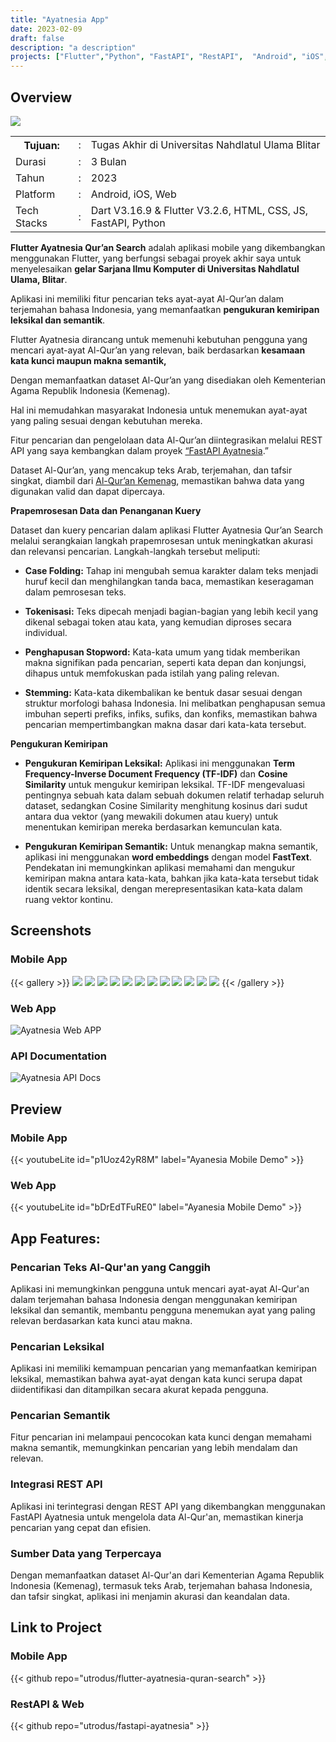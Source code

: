 ```yaml
---
title: "Ayatnesia App"
date: 2023-02-09
draft: false
description: "a description"
projects: ["Flutter","Python", "FastAPI", "RestAPI",  "Android", "iOS", "Web" ]
---
```



## Overview
<img src="featured.id.png" />

<table class="table-auto text-left text-base min-w-full">
    <tbody>
      <tr class="border-b py-2">
        <th scope="row" class="font-bold">Tujuan:</th>
        <td class="font-bold">:</td>
        <td class="py-2">Tugas Akhir di Universitas Nahdlatul Ulama Blitar</td>
      </tr>
      <tr class="border-b py-2">
        <td class="font-bold">Durasi</td>
        <td class="font-bold">:</td>
        <td class="py-2">3 Bulan</td>
      </tr>
      <tr class="border-b py-2">
        <td class="font-bold">Tahun</td>
        <td class="font-bold">:</td>
        <td class="py-2">2023</td>
      </tr>
      <tr class="border-b py-2">
        <td class="font-bold">Platform</td>
        <td class="font-bold">:</td>
        <td class="py-2">
          Android, iOS, Web 
          </td>
      </tr>        
      <tr class="border-b py-2">
        <td class="font-bold">Tech Stacks</td>
        <td class="font-bold">:</td>
        <td class="py-2">
          Dart V3.16.9	& Flutter V3.2.6, HTML, CSS, JS, FastAPI, Python
          </td>
      </tr>        
    </tbody>
  </table>

**Flutter Ayatnesia Qur’an Search** adalah aplikasi mobile yang dikembangkan menggunakan Flutter, yang berfungsi sebagai proyek akhir saya untuk menyelesaikan **gelar Sarjana Ilmu Komputer di Universitas Nahdlatul Ulama, Blitar**.

Aplikasi ini memiliki fitur pencarian teks ayat-ayat Al-Qur’an dalam terjemahan bahasa Indonesia, yang memanfaatkan **pengukuran kemiripan leksikal dan semantik**.

Flutter Ayatnesia dirancang untuk memenuhi kebutuhan pengguna yang mencari ayat-ayat Al-Qur’an yang relevan, baik berdasarkan **kesamaan kata kunci maupun makna semantik,**

Dengan memanfaatkan dataset Al-Qur’an yang disediakan oleh Kementerian Agama Republik Indonesia (Kemenag).

Hal ini memudahkan masyarakat Indonesia untuk menemukan ayat-ayat yang paling sesuai dengan kebutuhan mereka.

Fitur pencarian dan pengelolaan data Al-Qur’an diintegrasikan melalui REST API yang saya kembangkan dalam proyek [“FastAPI Ayatnesia](https://github.com/utrodus/fastapi-ayatnesia).”

Dataset Al-Qur’an, yang mencakup teks Arab, terjemahan, dan tafsir singkat, diambil dari [Al-Qur’an Kemenag](https://quran.kemenag.go.id/), memastikan bahwa data yang digunakan valid dan dapat dipercaya.

**Prapemrosesan Data dan Penanganan Kuery**

Dataset dan kuery pencarian dalam aplikasi Flutter Ayatnesia Qur’an Search melalui serangkaian langkah prapemrosesan untuk meningkatkan akurasi dan relevansi pencarian. Langkah-langkah tersebut meliputi:

- **Case Folding:** Tahap ini mengubah semua karakter dalam teks menjadi huruf kecil dan menghilangkan tanda baca, memastikan keseragaman dalam pemrosesan teks.
  
- **Tokenisasi:** Teks dipecah menjadi bagian-bagian yang lebih kecil yang dikenal sebagai token atau kata, yang kemudian diproses secara individual.

- **Penghapusan Stopword:** Kata-kata umum yang tidak memberikan makna signifikan pada pencarian, seperti kata depan dan konjungsi, dihapus untuk memfokuskan pada istilah yang paling relevan.

- **Stemming:** Kata-kata dikembalikan ke bentuk dasar sesuai dengan struktur morfologi bahasa Indonesia. Ini melibatkan penghapusan semua imbuhan seperti prefiks, infiks, sufiks, dan konfiks, memastikan bahwa pencarian mempertimbangkan makna dasar dari kata-kata tersebut.

**Pengukuran Kemiripan**

- **Pengukuran Kemiripan Leksikal:** Aplikasi ini menggunakan **Term Frequency-Inverse Document Frequency (TF-IDF)** dan **Cosine Similarity** untuk mengukur kemiripan leksikal. TF-IDF mengevaluasi pentingnya sebuah kata dalam sebuah dokumen relatif terhadap seluruh dataset, sedangkan Cosine Similarity menghitung kosinus dari sudut antara dua vektor (yang mewakili dokumen atau kuery) untuk menentukan kemiripan mereka berdasarkan kemunculan kata.

- **Pengukuran Kemiripan Semantik:** Untuk menangkap makna semantik, aplikasi ini menggunakan **word embeddings** dengan model **FastText**. Pendekatan ini memungkinkan aplikasi memahami dan mengukur kemiripan makna antara kata-kata, bahkan jika kata-kata tersebut tidak identik secara leksikal, dengan merepresentasikan kata-kata dalam ruang vektor kontinu.

## Screenshots
### Mobile App
{{< gallery >}}
  <img src="img.id/ayatnesia-mobile-1.id.png" class="grid-w33" />
  <img src="img.id/ayatnesia-mobile-2.id.png" class="grid-w33" />
  <img src="img.id/ayatnesia-mobile-3.id.png" class="grid-w33" />
  <img src="img.id/ayatnesia-mobile-4.id.png" class="grid-w33" />
  <img src="img.id/ayatnesia-mobile-5.id.png" class="grid-w33" />
  <img src="img.id/ayatnesia-mobile-6.id.png" class="grid-w33" />
  <img src="img.id/ayatnesia-mobile-7.id.png" class="grid-w33" />
  <img src="img.id/ayatnesia-mobile-8.id.png" class="grid-w33" />
  <img src="img.id/ayatnesia-mobile-9.id.png" class="grid-w33" />
  <img src="img.id/ayatnesia-mobile-10.id.png" class="grid-w33" />
  <img src="img.id/ayatnesia-mobile-11.id.png" class="grid-w33" />
  <img src="img.id/ayatnesia-mobile-12.id.png" class="grid-w33" />
{{< /gallery >}}

### Web App
![Ayatnesia Web APP](img/ayatnesia-api-1.png)

### API Documentation
![Ayatnesia API Docs](img/ayatnesia-api-2.png)

## Preview
### Mobile App
{{< youtubeLite id="p1Uoz42yR8M" label="Ayanesia Mobile Demo" >}}

### Web App
{{< youtubeLite id="bDrEdTFuRE0" label="Ayanesia Mobile Demo" >}}


## App Features:


### Pencarian Teks Al-Qur'an yang Canggih
Aplikasi ini memungkinkan pengguna untuk mencari ayat-ayat Al-Qur'an dalam terjemahan bahasa Indonesia dengan menggunakan kemiripan leksikal dan semantik, membantu pengguna menemukan ayat yang paling relevan berdasarkan kata kunci atau makna.

### Pencarian Leksikal
Aplikasi ini memiliki kemampuan pencarian yang memanfaatkan kemiripan leksikal, memastikan bahwa ayat-ayat dengan kata kunci serupa dapat diidentifikasi dan ditampilkan secara akurat kepada pengguna.

### Pencarian Semantik
Fitur pencarian ini melampaui pencocokan kata kunci dengan memahami makna semantik, memungkinkan pencarian yang lebih mendalam dan relevan.

### Integrasi REST API
Aplikasi ini terintegrasi dengan REST API yang dikembangkan menggunakan FastAPI Ayatnesia untuk mengelola data Al-Qur'an, memastikan kinerja pencarian yang cepat dan efisien.

### Sumber Data yang Terpercaya
Dengan memanfaatkan dataset Al-Qur'an dari Kementerian Agama Republik Indonesia (Kemenag), termasuk teks Arab, terjemahan bahasa Indonesia, dan tafsir singkat, aplikasi ini menjamin akurasi dan keandalan data.

 
## Link to Project
### Mobile App
{{< github repo="utrodus/flutter-ayatnesia-quran-search" >}}

### RestAPI & Web
{{< github repo="utrodus/fastapi-ayatnesia" >}}